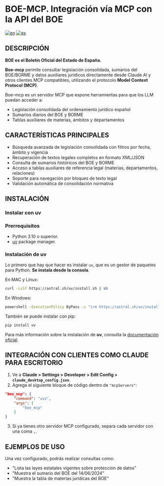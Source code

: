 # BOE-MCP. Integración vía MCP con la API del BOE

[![en](https://img.shields.io/badge/lang-en-red.svg)](README.md)
[![es](https://img.shields.io/badge/lang-es-yellow.svg)](README_es.md)

## DESCRIPCIÓN

**BOE es el Boletín Oficial del Estado de España.**

**Boe-mcp** permite consultar legislación consolidada, sumarios del BOE/BORME y datos auxiliares jurídicos directamente desde Claude AI y otros clientes MCP compatibles, utilizando el protocolo **Model Context Protocol (MCP)**.

Boe-mcp es un servidor MCP que expone herramientas para que los LLM puedan acceder a:

- Legislación consolidada del ordenamiento jurídico español
- Sumarios diarios del BOE y BORME
- Tablas auxiliares de materias, ámbitos y departamentos

## CARACTERÍSTICAS PRINCIPALES

- Búsqueda avanzada de legislación consolidada con filtros por fecha, ámbito y vigencia
- Recuperación de textos legales completos en formato XML/JSON
- Consulta de sumarios históricos del BOE y BORME
- Acceso a tablas auxiliares de referencia legal (materias, departamentos, relaciones)
- Soporte para navegación por bloques de texto legal
- Validación automática de consolidación normativa

## INSTALACIÓN

### Instalar con uv

### Prerrequisitos

- Python 3.10 o superior.
- [uv](https://docs.astral.sh/uv/getting-started/installation/) package manager.

### Instalación de uv

Lo primero que hay que hacer es instalar `uv`, que es un gestor de paquetes para Python.
**Se instala desde la consola**.

En MAC y Linux:

```bash
curl -LsSf https://astral.sh/uv/install.sh | sh
```

En Windows:

```bash
powershell -ExecutionPolicy ByPass -c "irm https://astral.sh/uv/install.ps1 | iex"
```

También se puede instalar con pip:

```bash
pip install uv
```

Para más información sobre la instalación de **uv**, consulta la [documentación oficial](https://docs.astral.sh/uv/getting-started/installation/).

## INTEGRACIÓN CON CLIENTES COMO CLAUDE PARA ESCRITORIO

1. Ve a **Claude > Settings > Developer > Edit Config > `claude_desktop_config.json`**.
2. Agrega el siguiente bloque de código dentro de `"mcpServers"`:

```json
"boe_mcp": {
    "command": "uvx",
    "args": [
        "boe_mcp"
    ]
}
```

3. Si ya tienes otro servidor MCP configurado, separa cada servidor con una coma `,`.

## EJEMPLOS DE USO

Una vez configurado, podrás realizar consultas como:

- "Lista las leyes estatales vigentes sobre protección de datos"
- "Muestra el sumario del BOE del 14/06/2024"
- "Muestra la tabla de materias jurídicas del BOE"
